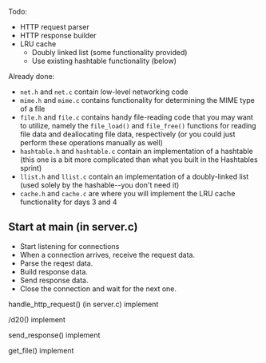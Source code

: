 Todo:

* HTTP request parser
* HTTP response builder
* LRU cache
  * Doubly linked list (some functionality provided)
  * Use existing hashtable functionality (below)

Already done:

* `net.h` and `net.c` contain low-level networking code
* `mime.h` and `mime.c` contains functionality for determining the MIME type of a file
* `file.h` and `file.c` contains handy file-reading code that you may want to utilize, namely the `file_load()` and `file_free()` functions for reading file data and deallocating file data, respectively (or you could just perform these operations manually as well)
* `hashtable.h` and `hashtable.c` contain an implementation of a hashtable (this one is a bit more complicated than what you built in the Hashtables sprint)
* `llist.h` and `llist.c` contain an implementation of a doubly-linked list (used solely by the hashable--you don't need it)
* `cache.h` and `cache.c` are where you will implement the LRU cache functionality for days 3 and 4


## Start at main (in server.c)
- Start listening for connections
- When a connection arrives, receive the request data.
- Parse the reqest data.
- Build response data.
- Send response data.
- Close the connection and wait for the next one.

handle_http_request() (in server.c)
implement

/d20() implement


send_response() implement


get_file() implement


